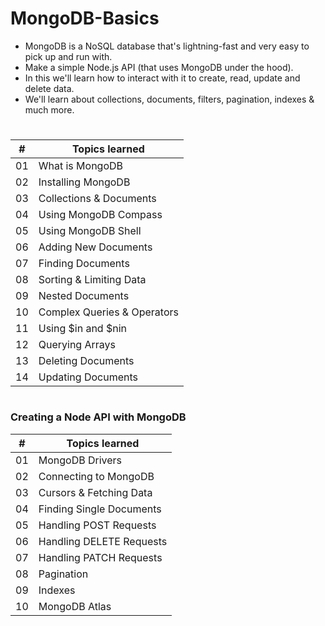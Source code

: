 # MongoDB-Basics
- MongoDB is a NoSQL database that's lightning-fast and very easy to pick up and run with.
- Make a simple Node.js API (that uses MongoDB under the hood).
- In this we'll learn how to interact with it to create, read, update and delete data. 
- We'll learn about collections, documents, filters, pagination, indexes & much more.

#

|  #  | Topics learned                                                                                                              |
| :-: | --------------------------------------------------------------------------------------------------------------------------- | 
| 01  | What is MongoDB| 
| 02  | Installing MongoDB| 
| 03  | Collections & Documents| 
| 04  | Using MongoDB Compass| 
| 05  | Using MongoDB Shell |
| 06  | Adding New Documents| 
| 07  | Finding Documents| 
| 08  | Sorting & Limiting Data | 
| 09  | Nested Documents  | 
| 10  | Complex Queries & Operators | 
| 11  | Using $in and $nin | 
| 12  | Querying Arrays  | 
| 13  | Deleting Documents | 
| 14  | Updating Documents | 

#

### Creating a Node API with MongoDB 

|  #  | Topics learned                                                                                                              |
| :-: | --------------------------------------------------------------------------------------------------------------------------- | 
| 01  | MongoDB Drivers | 
| 02  | Connecting to MongoDB | 
| 03  | Cursors & Fetching Data | 
| 04  | Finding Single Documents| 
| 05  | Handling POST Requests |
| 06  | Handling DELETE Requests| 
| 07  | Handling PATCH Requests| 
| 08  | Pagination | 
| 09  | Indexes | 
| 10  | MongoDB Atlas | 
